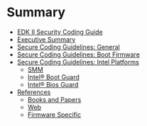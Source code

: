 <!--- @file
  Summary.md for EDK II Secure Coding Guide

  Copyright (c) 2019, Intel Corporation. All rights reserved.<BR>

  Redistribution and use in source (original document form) and 'compiled'
  forms (converted to PDF, epub, HTML and other formats) with or without
  modification, are permitted provided that the following conditions are met:

  1) Redistributions of source code (original document form) must retain the
     above copyright notice, this list of conditions and the following
     disclaimer as the first lines of this file unmodified.

  2) Redistributions in compiled form (transformed to other DTDs, converted to
     PDF, epub, HTML and other formats) must reproduce the above copyright
     notice, this list of conditions and the following disclaimer in the
     documentation and/or other materials provided with the distribution.

  THIS DOCUMENTATION IS PROVIDED BY TIANOCORE PROJECT "AS IS" AND ANY EXPRESS OR
  IMPLIED WARRANTIES, INCLUDING, BUT NOT LIMITED TO, THE IMPLIED WARRANTIES OF
  MERCHANTABILITY AND FITNESS FOR A PARTICULAR PURPOSE ARE DISCLAIMED. IN NO
  EVENT SHALL TIANOCORE PROJECT  BE LIABLE FOR ANY DIRECT, INDIRECT, INCIDENTAL,
  SPECIAL, EXEMPLARY, OR CONSEQUENTIAL DAMAGES (INCLUDING, BUT NOT LIMITED TO,
  PROCUREMENT OF SUBSTITUTE GOODS OR SERVICES; LOSS OF USE, DATA, OR PROFITS;
  OR BUSINESS INTERRUPTION) HOWEVER CAUSED AND ON ANY THEORY OF LIABILITY,
  WHETHER IN CONTRACT, STRICT LIABILITY, OR TORT (INCLUDING NEGLIGENCE OR
  OTHERWISE) ARISING IN ANY WAY OUT OF THE USE OF THIS DOCUMENTATION, EVEN IF
  ADVISED OF THE POSSIBILITY OF SUCH DAMAGE.

-->
# Summary

* [EDK II Security Coding Guide](README.md)
* [Executive Summary](executive_summary.md)
* [Secure Coding Guidelines: General](secure_coding_guidelines_general.md)
* [Secure Coding Guidelines: Boot Firmware](secure_coding_guidelines_boot_firmware.md)
* [Secure Coding Guidelines: Intel Platforms](secure_coding_guidelines_intel_platforms/README.md)
  * [SMM](secure_coding_guidelines_intel_platforms/smm.md)
  * [Intel® Boot Guard](secure_coding_guidelines_intel_platforms/intel_boot_guard.md)
  * [Intel® Bios Guard](secure_coding_guidelines_intel_platforms/intel_bios_guard.md)
* [References](references.md)
  * [Books and Papers ](references.md#books-and-papers)
  * [Web ](references.md#web)
  * [Firmware Specific ](references.md#firmware-specific)
